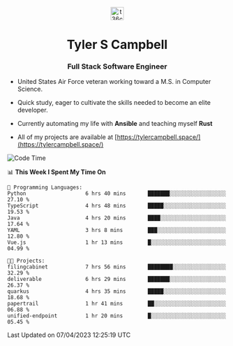 <p align="center">
<a href="https://www.linkedin.com/in/t36campbell" target="blank"><img align="center" src="https://ik.imagekit.io/t36campbell/Portfolio/linkedin.png.original_m8bbGgPh6.png" alt="t36campbell" height="30" width="30" /></a>
</p>
<h1 align="center">Tyler S Campbell</h1>
<h3 align="center">Full Stack Software Engineer</h3>

* United States Air Force veteran working toward a M.S. in Computer Science.

* Quick study, eager to cultivate the skills needed to become an elite developer.

* Currently automating my life with **Ansible** and teaching myself **Rust**

* All of my projects are available at [https://tylercampbell.space/](https://tylercampbell.space/)

<!--START_SECTION:waka-->
![Code Time](http://img.shields.io/badge/Code%20Time-2%2C370%20hrs%2022%20mins-blue)

📊 **This Week I Spent My Time On** 

```text
💬 Programming Languages: 
Python                   6 hrs 40 mins       ███████░░░░░░░░░░░░░░░░░░   27.10 % 
TypeScript               4 hrs 48 mins       █████░░░░░░░░░░░░░░░░░░░░   19.53 % 
Java                     4 hrs 20 mins       ████░░░░░░░░░░░░░░░░░░░░░   17.64 % 
YAML                     3 hrs 8 mins        ███░░░░░░░░░░░░░░░░░░░░░░   12.80 % 
Vue.js                   1 hr 13 mins        █░░░░░░░░░░░░░░░░░░░░░░░░   04.99 % 

🐱‍💻 Projects: 
filingcabinet            7 hrs 56 mins       ████████░░░░░░░░░░░░░░░░░   32.29 % 
deliverable              6 hrs 29 mins       ███████░░░░░░░░░░░░░░░░░░   26.37 % 
quarkus                  4 hrs 35 mins       █████░░░░░░░░░░░░░░░░░░░░   18.68 % 
papertrail               1 hr 41 mins        ██░░░░░░░░░░░░░░░░░░░░░░░   06.88 % 
unified-endpoint         1 hr 20 mins        █░░░░░░░░░░░░░░░░░░░░░░░░   05.45 % 
```


 Last Updated on 07/04/2023 12:25:19 UTC
<!--END_SECTION:waka-->
